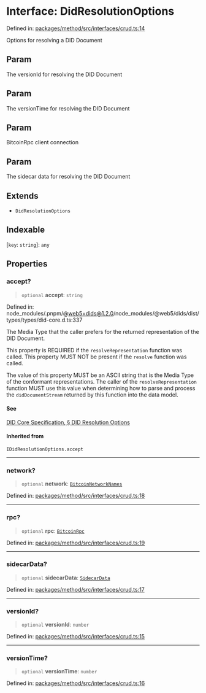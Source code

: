 # Interface: DidResolutionOptions

Defined in: [packages/method/src/interfaces/crud.ts:14](https://github.com/dcdpr/did-btcr2-js/blob/c82bc5c69016e1146a0c52c6e6b21621f5abd6d4/packages/method/src/interfaces/crud.ts#L14)

Options for resolving a DID Document

## Param

The versionId for resolving the DID Document

## Param

The versionTime for resolving the DID Document

## Param

BitcoinRpc client connection

## Param

The sidecar data for resolving the DID Document

## Extends

- `DidResolutionOptions`

## Indexable

\[`key`: `string`\]: `any`

## Properties

### accept?

> `optional` **accept**: `string`

Defined in: node\_modules/.pnpm/@web5+dids@1.2.0/node\_modules/@web5/dids/dist/types/types/did-core.d.ts:337

The Media Type that the caller prefers for the returned representation of the DID Document.

This property is REQUIRED if the `resolveRepresentation` function was called. This property
MUST NOT be present if the `resolve` function was called.

The value of this property MUST be an ASCII string that is the Media Type of the conformant
representations. The caller of the `resolveRepresentation` function MUST use this value when
determining how to parse and process the `didDocumentStream` returned by this function into the
data model.

#### See

[DID Core Specification, § DID Resolution Options](https://www.w3.org/TR/did-core/#did-resolution-options)

#### Inherited from

`IDidResolutionOptions.accept`

***

### network?

> `optional` **network**: [`BitcoinNetworkNames`](../../common/enumerations/BitcoinNetworkNames.md)

Defined in: [packages/method/src/interfaces/crud.ts:18](https://github.com/dcdpr/did-btcr2-js/blob/c82bc5c69016e1146a0c52c6e6b21621f5abd6d4/packages/method/src/interfaces/crud.ts#L18)

***

### rpc?

> `optional` **rpc**: [`BitcoinRpc`](../../bitcoin/index.browser/classes/BitcoinRpc.md)

Defined in: [packages/method/src/interfaces/crud.ts:19](https://github.com/dcdpr/did-btcr2-js/blob/c82bc5c69016e1146a0c52c6e6b21621f5abd6d4/packages/method/src/interfaces/crud.ts#L19)

***

### sidecarData?

> `optional` **sidecarData**: [`SidecarData`](../type-aliases/SidecarData.md)

Defined in: [packages/method/src/interfaces/crud.ts:17](https://github.com/dcdpr/did-btcr2-js/blob/c82bc5c69016e1146a0c52c6e6b21621f5abd6d4/packages/method/src/interfaces/crud.ts#L17)

***

### versionId?

> `optional` **versionId**: `number`

Defined in: [packages/method/src/interfaces/crud.ts:15](https://github.com/dcdpr/did-btcr2-js/blob/c82bc5c69016e1146a0c52c6e6b21621f5abd6d4/packages/method/src/interfaces/crud.ts#L15)

***

### versionTime?

> `optional` **versionTime**: `number`

Defined in: [packages/method/src/interfaces/crud.ts:16](https://github.com/dcdpr/did-btcr2-js/blob/c82bc5c69016e1146a0c52c6e6b21621f5abd6d4/packages/method/src/interfaces/crud.ts#L16)
